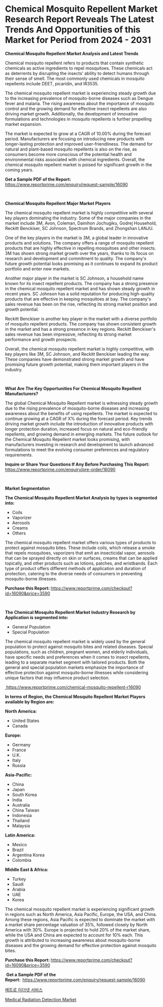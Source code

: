 <p><h1>Chemical Mosquito Repellent Market Research Report Reveals The Latest Trends And Opportunities of this Market for Period from 2024 - 2031</h1></p><p><strong>Chemical Mosquito Repellent Market Analysis and Latest Trends</strong></p>
<p><p>Chemical mosquito repellent refers to products that contain synthetic chemicals as active ingredients to repel mosquitoes. These chemicals act as deterrents by disrupting the insects' ability to detect humans through their sense of smell. The most commonly used chemicals in mosquito repellents include DEET, picaridin, and IR3535.</p><p>The chemical mosquito repellent market is experiencing steady growth due to the increasing prevalence of mosquito-borne diseases such as Dengue fever and malaria. The rising awareness about the importance of mosquito control and the growing demand for effective insect repellents are also driving market growth. Additionally, the development of innovative formulations and technologies in mosquito repellents is further propelling market expansion.</p><p>The market is expected to grow at a CAGR of 10.00% during the forecast period. Manufacturers are focusing on introducing new products with longer-lasting protection and improved user-friendliness. The demand for natural and plant-based mosquito repellents is also on the rise, as consumers become more conscious of the potential health and environmental risks associated with chemical ingredients. Overall, the chemical mosquito repellent market is poised for significant growth in the coming years.</p></p>
<p><strong>Get a Sample PDF of the Report:&nbsp;</strong> <a href="https://www.reportprime.com/enquiry/request-sample/16090">https://www.reportprime.com/enquiry/request-sample/16090</a></p>
<p>&nbsp;</p>
<p><strong>Chemical Mosquito Repellent Major Market Players</strong></p>
<p><p>The chemical mosquito repellent market is highly competitive with several key players dominating the industry. Some of the major companies in the market include 3M, Avon, Coleman, Dainihon Jochugiku, Godrej Household, Reckitt Benckiser, SC Johnson, Spectrum Brands, and Zhongshan LANJU.</p><p>One of the key players in the market is 3M, a global leader in innovative products and solutions. The company offers a range of mosquito repellent products that are highly effective in repelling mosquitoes and other insects. 3M has shown strong market growth over the years, thanks to its focus on research and development and commitment to quality. The company's future growth potential looks promising as it continues to expand its product portfolio and enter new markets.</p><p>Another major player in the market is SC Johnson, a household name known for its insect repellent products. The company has a strong presence in the chemical mosquito repellent market and has shown steady growth in recent years. SC Johnson has a solid reputation for producing high-quality products that are effective in keeping mosquitoes at bay. The company's sales revenue has been on the rise, reflecting its strong market position and growth potential.</p><p>Reckitt Benckiser is another key player in the market with a diverse portfolio of mosquito repellent products. The company has shown consistent growth in the market and has a strong presence in key regions. Reckitt Benckiser's sales revenue has been impressive, reflecting its strong market performance and growth prospects.</p><p>Overall, the chemical mosquito repellent market is highly competitive, with key players like 3M, SC Johnson, and Reckitt Benckiser leading the way. These companies have demonstrated strong market growth and have promising future growth potential, making them important players in the industry.</p></p>
<p>&nbsp;</p>
<p><strong>What Are The Key Opportunities For Chemical Mosquito Repellent Manufacturers?</strong></p>
<p><p>The global Chemical Mosquito Repellent market is witnessing steady growth due to the rising prevalence of mosquito-borne diseases and increasing awareness about the benefits of using repellents. The market is expected to continue growing at a CAGR of X% during the forecast period. Key trends driving market growth include the introduction of innovative products with longer protection duration, increased focus on natural and eco-friendly repellents, and growing demand in emerging markets. The future outlook for the Chemical Mosquito Repellent market looks promising, with manufacturers investing in research and development to launch advanced formulations to meet the evolving consumer preferences and regulatory requirements.</p></p>
<p><strong>Inquire or Share Your Questions If Any Before Purchasing This Report:</strong> <a href="https://www.reportprime.com/enquiry/pre-order/16090">https://www.reportprime.com/enquiry/pre-order/16090</a></p>
<p>&nbsp;</p>
<p><strong>Market Segmentation</strong></p>
<p><strong>The Chemical Mosquito Repellent Market Analysis by types is segmented into:</strong></p>
<p><ul><li>Coils</li><li>Vaporizer</li><li>Aerosols</li><li>Creams</li><li>Others</li></ul></p>
<p><p>The chemical mosquito repellent market offers various types of products to protect against mosquito bites. These include coils, which release a smoke that repels mosquitoes, vaporizers that emit an insecticidal vapor, aerosols that can be sprayed directly on skin or surfaces, creams that can be applied topically, and other products such as lotions, patches, and wristbands. Each type of product offers different methods of application and duration of protection, catering to the diverse needs of consumers in preventing mosquito-borne illnesses.</p></p>
<p><strong>Purchase this Report:&nbsp;</strong><a href="https://www.reportprime.com/checkout?id=16090&price=3590">https://www.reportprime.com/checkout?id=16090&price=3590</a></p>
<p>&nbsp;</p>
<p><strong>The Chemical Mosquito Repellent Market Industry Research by Application is segmented into:</strong></p>
<p><ul><li>General Population</li><li>Special Population</li></ul></p>
<p><p>The chemical mosquito repellent market is widely used by the general population to protect against mosquito bites and related diseases. Special populations, such as children, pregnant women, and elderly individuals, have specific needs and preferences when it comes to insect repellents, leading to a separate market segment with tailored products. Both the general and special population markets emphasize the importance of effective protection against mosquito-borne illnesses while considering unique factors that may influence product selection.</p></p>
<p><a href="https://www.reportprime.com/chemical-mosquito-repellent-r16090">&nbsp;https://www.reportprime.com/chemical-mosquito-repellent-r16090</a></p>
<p><strong>In terms of Region, the Chemical Mosquito Repellent Market Players available by Region are:</strong></p>
<p>
    <p> <strong> North America: </strong>
        <ul>
            <li>United States</li>
            <li>Canada</li>
        </ul>
        </p> 
    <p> <strong> Europe: </strong>
        <ul>
            <li>Germany</li>
            <li>France</li>
            <li>U.K.</li>
            <li>Italy</li>
            <li>Russia</li>
        </ul>
        </p> 
    <p> <strong> Asia-Pacific: </strong>
        <ul>
            <li>China</li>
            <li>Japan</li>
            <li>South Korea</li>
            <li>India</li>
            <li>Australia</li>
            <li>China Taiwan</li>
            <li>Indonesia</li>
            <li>Thailand</li>
            <li>Malaysia</li>
        </ul>
        </p> 
    <p> <strong> Latin America: </strong>
        <ul>
            <li>Mexico</li>
            <li>Brazil</li>
            <li>Argentina Korea</li>
            <li>Colombia</li>
        </ul>
        </p> 
    <p> <strong> Middle East & Africa: </strong>
        <ul>
            <li>Turkey</li>
            <li>Saudi</li>
            <li>Arabia</li>
            <li>UAE</li>
            <li>Korea</li>
        </ul>
    </p>
    </p>
<p><p>The chemical mosquito repellent market is experiencing significant growth in regions such as North America, Asia Pacific, Europe, the USA, and China. Among these regions, Asia Pacific is expected to dominate the market with a market share percentage valuation of 35%, followed closely by North America with 30%. Europe is projected to hold 20% of the market share, while the USA and China are expected to account for 10% each. This growth is attributed to increasing awareness about mosquito-borne diseases and the growing demand for effective protection against mosquito bites.</p></p>
<p><strong>Purchase this Report: </strong><a href="https://www.reportprime.com/checkout?id=16090&price=3590">https://www.reportprime.com/checkout?id=16090&price=3590</a></p>
<p>&nbsp;<strong>Get a Sample PDF of the Report:&nbsp;&nbsp;</strong><a href="https://www.reportprime.com/enquiry/request-sample/16090">https://www.reportprime.com/enquiry/request-sample/16090</a></p>
<p><strong></strong></p>
<p><p><a href="https://github.com/idcefvhkdut6/Market-Research-Report-List-1/blob/main/994334123907.md">메트로 이더넷 서비스</a></p><p><a href="https://github.com/GroverBarry/Market-Research-Report-List-4/blob/main/medical-radiation-detection-market.md">Medical Radiation Detection Market</a></p></p>